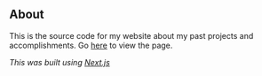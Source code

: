 ## About
This is the source code for my website about my past projects and accomplishments.
Go [here](http://my-homepage-git-main-guanglinwei.vercel.app/) to view the page. 

*This was built using [Next.js](https://nextjs.org/)*
